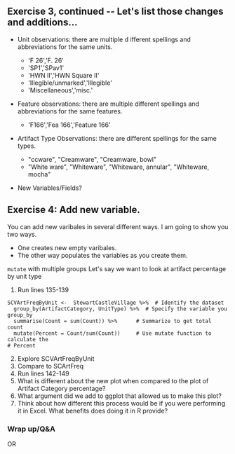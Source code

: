 ## Exercise 3, continued -- Let's list those changes and additions...

* Unit observations: there are multiple d            ifferent spellings and abbreviations for the same units.
    * 'F 26','F. 26'
    * 'SP1','SPav1'
    * 'HWN II','HWN Square II'
    * 'Illegible/unmarked','Illegible'
    * 'Miscellaneous','misc.'

* Feature observations: there are multiple different spellings and abbreviations for the same features.
   * 'F166','Fea 166','Feature 166'

* Artifact Type Observations: there are different spellings for the same types.
   * "ccware", "Creamware", "Creamware, bowl"
   * "White ware", "Whiteware", "Whiteware, annular", "Whiteware, mocha"

* New Variables/Fields?


## Exercise 4: Add new variable.

You can add new varibales in several different ways. I am going to show you two ways.
* One creates new empty varibales.
* The other way populates the variables as you create them.

`mutate` with multiple groups
Let's say we want to look at artifact percentage by unit type
1. Run lines 135-139

```
SCVArtFreqByUnit <-  StewartCastleVillage %>%  # Identify the dataset
  group_by(ArtifactCategory, UnitType) %>%  # Specify the variable you group_by
  summarise(Count = sum(Count)) %>%      # Summarize to get total count
  mutate(Percent = Count/sum(Count))     # Use mutate function to calculate the
# Percent
```
2. Explore SCVArtFreqByUnit
3. Compare to SCArtFreq
4. Run lines 142-149
5. What is different about the new plot when compared to the plot of Artifact Category percentage? 
6. What argument did we add to ggplot that allowed us to make this plot?
7. Think about how different this process would be if you were performing it in Excel. What benefits does doing it in R provide?

### Wrap up/Q&A 
OR
